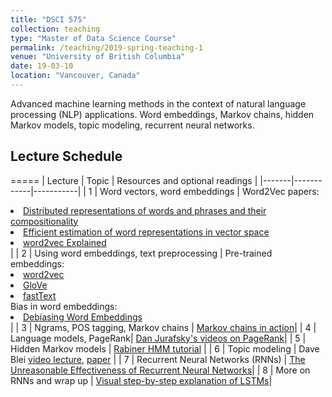 ```yaml
---
title: "DSCI 575"
collection: teaching
type: "Master of Data Science Course"
permalink: /teaching/2019-spring-teaching-1
venue: "University of British Columbia"
date: 19-03-10
location: "Vancouver, Canada"
---
```

Advanced machine learning methods in the context of natural language processing (NLP) applications. Word embeddings, Markov chains, hidden Markov models, topic modeling, recurrent neural networks.

## Lecture Schedule
=====
| Lecture  | Topic  | Resources and optional readings |
|-------|------------|-----------|
|   1   | Word vectors, word embeddings | Word2Vec papers: <li>[Distributed representations of words and phrases and their compositionality](https://papers.nips.cc/paper/5021-distributed-representations-of-words-and-phrases-and-their-compositionality.pdf)</li> <li>[Efficient estimation of word representations in vector space](https://arxiv.org/pdf/1301.3781.pdf)</li> <li>[word2vec Explained](https://arxiv.org/pdf/1402.3722.pdf)</li>|
|   2   | Using word embeddings, text preprocessing | Pre-trained embeddings:  <li>[word2vec](https://code.google.com/archive/p/word2vec/)</li> <li>[GloVe](https://nlp.stanford.edu/projects/glove/) </li> <li>[fastText](https://fasttext.cc/docs/en/pretrained-vectors.html)</li>Bias in word embeddings:<li>[Debiasing Word Embeddings](http://papers.nips.cc/paper/6228-man-is-to-computer-programmer-as-woman-is-to-homemaker-debiasing-word-embeddings.pdf)</li>|
|   3   | Ngrams, POS tagging, Markov chains | [Markov chains in action](http://setosa.io/ev/markov-chains/)|
|   4   | Language models, PageRank| [Dan Jurafsky's videos on PageRank](https://www.youtube.com/playlist?list=PLaZQkZp6WhWzSy3WKExE7656jBxfXJh3I)|
|   5   | Hidden Markov models  | [Rabiner HMM tutorial](https://www.cs.ubc.ca/~murphyk/Bayes/rabiner.pdf) |
|   6   | Topic modeling | Dave Blei [video lecture](https://www.youtube.com/watch?v=DDq3OVp9dNA&t=98s), [paper](http://menome.com/wp/wp-content/uploads/2014/12/Blei2011.pdf) |
|   7   | Recurrent Neural Networks (RNNs) | [The Unreasonable Effectiveness of Recurrent Neural  Networks](http://karpathy.github.io/2015/05/21/rnn-effectiveness/)|
|   8   | More on RNNs and wrap up | [Visual step-by-step explanation of LSTMs](http://colah.github.io/posts/2015-08-Understanding-LSTMs/)|
